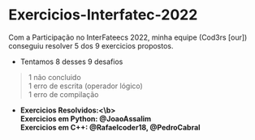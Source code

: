 # Exercicios-Interfatec-2022

Com a Participação no InterFateecs 2022, minha equipe (Cod3rs [our]) conseguiu resolver 5 dos 9 exercicios propostos.

 - Tentamos 8 desses 9 desafios
> 1 não concluido <br>
> 1 erro de escrita (operador lógico) <br>
> 1 erro de compilação<br>


- <b> Exercicios Resolvidos:<\b> <br>
Exercicios em Python: @JoaoAssalim <br>
Exercicios em C++: 	@Rafaelcoder18, @PedroCabral
